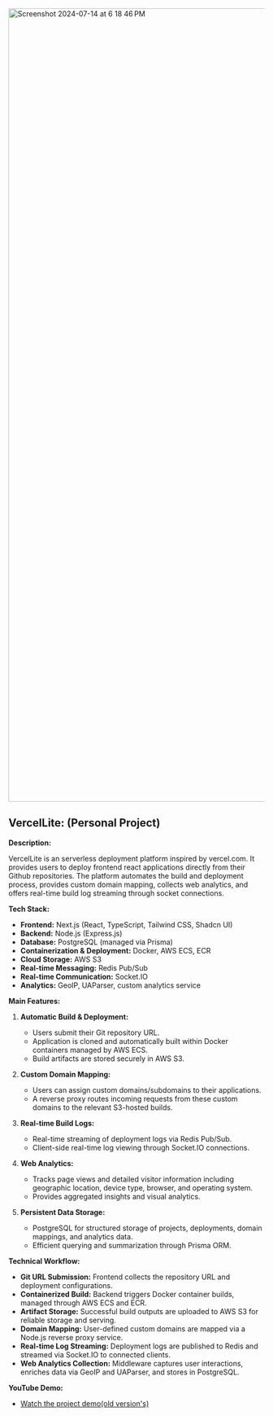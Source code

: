 <img width="1559" alt="Screenshot 2024-07-14 at 6 18 46 PM" src="https://github.com/user-attachments/assets/28e843b2-73cf-437b-ac2a-0234b8249c84">

## VercelLite: (Personal Project)

**Description:**

VercelLite is an serverless deployment platform inspired by vercel.com. It provides users to deploy frontend react applications directly from their Github repositories. The platform automates the build and deployment process, provides custom domain mapping, collects web analytics, and offers real-time build log streaming through socket connections.

**Tech Stack:**

* **Frontend:** Next.js (React, TypeScript, Tailwind CSS, Shadcn UI)
* **Backend:** Node.js (Express.js)
* **Database:** PostgreSQL (managed via Prisma)
* **Containerization & Deployment:** Docker, AWS ECS, ECR
* **Cloud Storage:** AWS S3
* **Real-time Messaging:** Redis Pub/Sub
* **Real-time Communication:** Socket.IO
* **Analytics:** GeoIP, UAParser, custom analytics service

**Main Features:**

1. **Automatic Build & Deployment:**

   * Users submit their Git repository URL.
   * Application is cloned and automatically built within Docker containers managed by AWS ECS.
   * Build artifacts are stored securely in AWS S3.

2. **Custom Domain Mapping:**

   * Users can assign custom domains/subdomains to their applications.
   * A reverse proxy routes incoming requests from these custom domains to the relevant S3-hosted builds.

3. **Real-time Build Logs:**

   * Real-time streaming of deployment logs via Redis Pub/Sub.
   * Client-side real-time log viewing through Socket.IO connections.

4. **Web Analytics:**

   * Tracks page views and detailed visitor information including geographic location, device type, browser, and operating system.
   * Provides aggregated insights and visual analytics.

5. **Persistent Data Storage:**

   * PostgreSQL for structured storage of projects, deployments, domain mappings, and analytics data.
   * Efficient querying and summarization through Prisma ORM.

**Technical Workflow:**

* **Git URL Submission:** Frontend collects the repository URL and deployment configurations.
* **Containerized Build:** Backend triggers Docker container builds, managed through AWS ECS and ECR.
* **Artifact Storage:** Successful build outputs are uploaded to AWS S3 for reliable storage and serving.
* **Domain Mapping:** User-defined custom domains are mapped via a Node.js reverse proxy service.
* **Real-time Log Streaming:** Deployment logs are published to Redis and streamed via Socket.IO to connected clients.
* **Web Analytics Collection:** Middleware captures user interactions, enriches data via GeoIP and UAParser, and stores in PostgreSQL.

**YouTube Demo:**

* [Watch the project demo(old version's)](https://youtu.be/hsuV1CAn7SQ)
